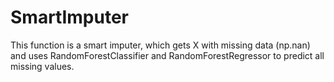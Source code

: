 # SmartImputer
This function is a smart imputer, which gets X with missing data (np.nan) and uses RandomForestClassifier and RandomForestRegressor to predict all missing values.

